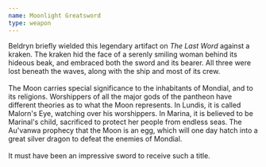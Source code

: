 ```yaml
---
name: Moonlight Greatsword
type: weapon
---
```

Beldryn briefly wielded this legendary artifact on *The Last Word* against a kraken. The kraken hid the face of a serenly smiling woman behind its hideous beak, and embraced both the sword and its bearer. All three were lost beneath the waves, along with the ship and most of its crew. <br><br>The Moon carries special significance to the inhabitants of Mondial, and to its religions. Worshippers of all the major gods of the pantheon have different theories as to what the Moon represents. In Lundis, it is called Malorn's Eye, watching over his worshippers. In Marina, it is believed to be Marinal's child, sacrificed to protect her people from endless seas. The Au'vanwa prophecy that the Moon is an egg, which will one day hatch into a great silver dragon to defeat the enemies of Mondial. 
<br><br>It must have been an impressive sword to receive such a title. 